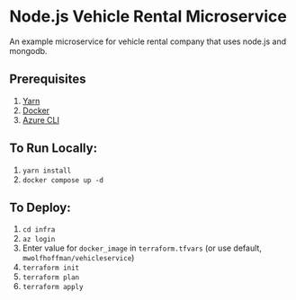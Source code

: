 # Node.js Vehicle Rental Microservice

An example microservice for vehicle rental company that uses node.js and mongodb.

## Prerequisites

1. [Yarn](https://yarnpkg.com/)
1. [Docker](https://www.docker.com/)
1. [Azure CLI](https://learn.microsoft.com/en-us/cli/azure/)

## To Run Locally:

1. `yarn install`
1. `docker compose up -d`

## To Deploy:

1. `cd infra`
1. `az login`
1. Enter value for `docker_image` in `terraform.tfvars` (or use default, `mwolfhoffman/vehicleservice`)
1. `terraform init`
1. `terraform plan`
1. `terraform apply`
